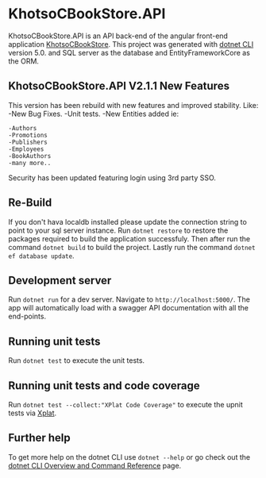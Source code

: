 # KhotsoCBookStore.API

KhotsoCBookStore.API is an API back-end of the angular front-end application [KhotsoCBookStore](https://microsoft.com/cli). This project was generated with [dotnet CLI](https://microsoft.com/cli) version 5.0.
and SQL server as the database and EntityFrameworkCore as the ORM. 
## KhotsoCBookStore.API V2.1.1 New Features

This version has been rebuild with new features and improved stability. Like:
-New Bug Fixes.
-Unit tests.
-New Entities added ie:

    -Authors 
    -Promotions
    -Publishers
    -Employees
    -BookAuthors
    -many more..

Security has been updated featuring login using 3rd party SSO.

## Re-Build

If you don't hava localdb installed please update the connection string to point to your sql server instance. 
Run `dotnet restore` to restore the packages required to build the application successfuly. Then after run the 
command  `dotnet build` to build the project. Lastly run the command `dotnet ef database update`.

## Development server

Run `dotnet run` for a dev server. Navigate to `http://localhost:5000/`. The app will automatically load with 
a swagger API documentation with all the end-points.

## Running unit tests

Run `dotnet test` to execute the unit tests.

## Running unit tests and code coverage

Run `dotnet test --collect:"XPlat Code Coverage"` to execute the upnit tests via [Xplat](http://www.protractortest.org/).

## Further help

To get more help on the dotnet CLI use `dotnet --help` or go check out the [dotnet CLI Overview and Command Reference](https:/microsoft.com/cli) page.
